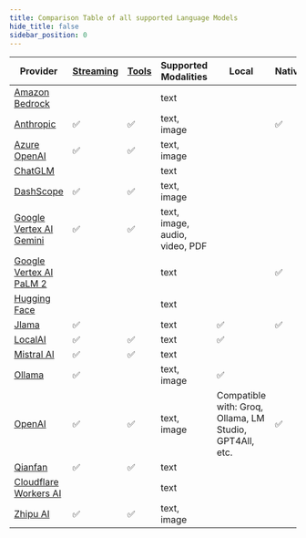 ```yaml
---
title: Comparison Table of all supported Language Models
hide_title: false
sidebar_position: 0
---
```


| Provider                                                               | [Streaming](/tutorials/response-streaming) | [Tools](/tutorials/tools) | Supported Modalities     | Local                                                   | Native |
|------------------------------------------------------------------------|--------------------------------------------|---------------------------|--------------------------|---------------------------------------------------------|--------|
| [Amazon Bedrock](/integrations/language-models/amazon-bedrock)         |                                            |                           | text                     |                                                         |        |
| [Anthropic](/integrations/language-models/anthropic)                   | ✅                                          | ✅                         | text, image              |                                                         | ✅      |
| [Azure OpenAI](/integrations/language-models/azure-open-ai)            | ✅                                          | ✅                         | text, image                  |                                                         |        |
| [ChatGLM](/integrations/language-models/chatglm)                       |                                            |                           | text                         |                                                         |        |
| [DashScope](/integrations/language-models/dashscope)                   | ✅                                          | ✅                         | text, image                  |                                                         |        |
| [Google Vertex AI Gemini](/integrations/language-models/google-gemini) | ✅                                          | ✅                         | text, image, audio, video, PDF |                                                         |        |
| [Google Vertex AI PaLM 2](/integrations/language-models/google-palm)   |                                            |                           | text                         |                                                         | ✅      |
| [Hugging Face](/integrations/language-models/hugging-face)             |                                            |                           | text                         |                                                         |        |
| [Jlama](/integrations/language-models/jlama)                           | ✅                                          |                           | text                         | ✅                                                       | ✅      |
| [LocalAI](/integrations/language-models/local-ai)                      | ✅                                          | ✅                         | text                         | ✅                                                       |        |
| [Mistral AI](/integrations/language-models/mistral-ai)                 | ✅                                          | ✅                         | text                         |                                                         |        |
| [Ollama](/integrations/language-models/ollama)                         | ✅                                          |                           | text, image                  | ✅                                                       |        |
| [OpenAI](/integrations/language-models/open-ai)                        | ✅                                          | ✅                         | text, image                  | Compatible with: Groq, Ollama, LM Studio, GPT4All, etc. | ✅      |
| [Qianfan](/integrations/language-models/qianfan)                       | ✅                                          | ✅                         | text                         |                                                         |        |
| [Cloudflare Workers AI](/integrations/language-models/workers-ai)      |                                            |                           | text                         |                                                         |        |
| [Zhipu AI](/integrations/language-models/zhipu-ai)                     | ✅                                          | ✅                         | text, image                    |                                                         |        |
